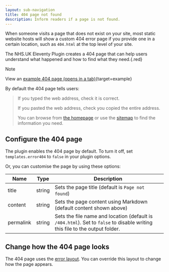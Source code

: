 ```yaml
---
layout: sub-navigation
title: 404 page not found
description: Inform readers if a page is not found.
---
```


When someone visits a page that does not exist on your site, most static website hosts will show a custom 404 error page if you provide one in a certain location, such as `404.html` at the top level of your site.

The NHS.UK Eleventy Plugin creates a 404 page that can help users understand what happened and how to find what they need.{.red}

> [!NOTE]
> View an [example 404 page (opens in a tab)](/example/404){target=example}

By default the 404 page tells users:

> If you typed the web address, check it is correct.
>
> If you pasted the web address, check you copied the entire address.
>
> You can browse from [the homepage](/) or use the [sitemap](/sitemap) to find the information you need.

## Configure the 404 page

The plugin enables the 404 page by default. To turn it off, set `templates.error404` to `false` in your plugin options.

Or, you can customise the page by using these options:

| Name      | Type   | Description                                                                                                                 |
| --------- | ------ | --------------------------------------------------------------------------------------------------------------------------- |
| title     | string | Sets the page title (default is `Page not found`)                                                                           |
| content   | string | Sets the page content using Markdown (default content shown above)                                                          |
| permalink | string | Sets the file name and location (default is `/404.html`). Set to `false` to disable writing this file to the output folder. |

## Change how the 404 page looks

The 404 page uses the [error layout](/layouts/error). You can override this layout to change how the page appears.
